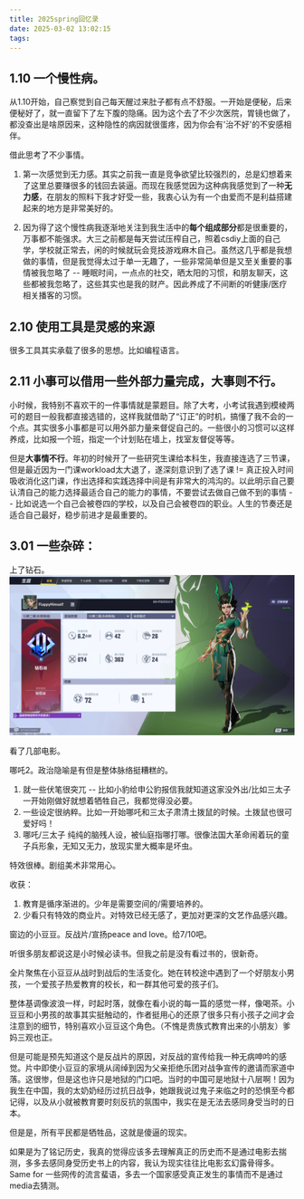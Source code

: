 ```yaml
---
title: 2025spring回忆录
date: 2025-03-02 13:02:15
tags:
---
```


## 1.10 一个慢性病。
从1.10开始，自己察觉到自己每天醒过来肚子都有点不舒服。一开始是便秘，后来便秘好了，就一直留下了左下腹的隐痛。因为这个去了不少次医院，胃镜也做了，都没查出是啥原因来，这种隐性的病因就很蛋疼，因为你会有'治不好'的不安感相伴。

借此思考了不少事情。

1. 第一次感觉到无力感。其实之前我一直是竞争欲望比较强烈的，总是幻想着来了这里总要赚很多的钱回去装逼。而现在我感觉因为这种病我感觉到了一种**无力感**，在朋友的照料下我才好受一些，我衷心认为有一个由爱而不是利益搭建起来的地方是非常美好的。

2. 因为得了这个慢性病我逐渐地关注到我生活中的**每个组成部分**都是很重要的，万事都不能强求。大三之前都是每天尝试压榨自己，照着csdiy上面的自己学，学校就正常去，闲的时候就玩会竞技游戏麻木自己。虽然这几乎都是我想做的事情，但是我觉得太过于单一无趣了，一些非常简单但是又至关重要的事情被我忽略了 -- 睡眠时间，一点点的社交，晒太阳的习惯，和朋友聊天，这些都被我忽略了，这些其实也是我的财产。因此养成了不间断的听健康/医疗相关播客的习惯。

## 2.10 使用工具是灵感的来源
很多工具其实承载了很多的思想。比如编程语言。

## 2.11 小事可以借用一些外部力量完成，大事则不行。
小时候，我特别不喜欢干的一件事情就是蒙题目。除了大考，小考试我遇到模棱两可的题目一般我都直接选错的，这样我就借助了“订正”的时机，搞懂了我不会的一个点。其实很多小事都是可以用外部力量来督促自己的。一些很小的习惯可以这样养成，比如报一个班，指定一个计划贴在墙上，找室友督促等等。

但是**大事情不行**。年初的时候开了一些研究生课给本科生，我直接连选了三节课，但是最近因为一门课workload太大退了，遂深刻意识到了选了课 != 真正投入时间吸收消化这门课，作出选择和实践选择中间是有非常大的鸿沟的。以此明示自己要认清自己的能力选择最适合自己的能力的事情，不要尝试去做自己做不到的事情 -- 比如说选一个自己会被卷四的学校，以及自己会被卷四的职业。人生的节奏还是适合自己最好，稳步前进才是最重要的。

## 3.01 一些杂碎：
上了钻石。
![alt text](06d9a3066434d265f4d48ba97708ca2.jpg)

看了几部电影。

哪吒2。政治隐喻是有但是整体脉络挺糟糕的。

1. 就一些伏笔很突兀 -- 比如小豹给申公豹报信我就知道这家没外出/比如三太子一开始刚做好就想着牺牲自己，我都觉得没必要。
2. 一些设定很纳粹。比如一开始哪吒和三太子肃清土拨鼠的时候。土拨鼠也很可爱好吗！
3. 哪吒/三太子 纯纯的脑残人设，被仙庭指哪打哪。很像法国大革命闹着玩的童子兵形象，无知又无力，放现实里大概率是坏虫。

特效很棒。剧组美术非常用心。

收获：
1. 教育是循序渐进的。少年是需要空间的/需要培养的。
2. 少看只有特效的商业片。对特效已经无感了，更加对更深的文艺作品感兴趣。

窗边的小豆豆。反战片/宣扬peace and love。给7/10吧。

听很多朋友都说这是小时候必读书。但我之前是没有看过书的，很新奇。

全片聚焦在小豆豆从战时到战后的生活变化。她在转校途中遇到了一个好朋友小男孩，一个爱孩子热爱教育的校长，和一群其他可爱的孩子们。

整体基调像波浪一样，时起时落，就像在看小说的每一篇的感觉一样，像喝茶。小豆豆和小男孩的故事其实挺触动的，作者挺用心的还原了很多只有小孩子之间才会注意到的细节，特别喜欢小豆豆这个角色。（不愧是贵族式教育出来的小朋友）爹妈三观也正。

但是可能是预先知道这个是反战片的原因，对反战的宣传给我一种无病呻吟的感觉。片中即使小豆豆的家境从阔绰到因为父亲拒绝乐团对战争宣传的邀请而家道中落。这很惨，但是这也许只是地狱的门口吧。当时的中国可是地狱十八层啊！因为我生在中国，我的太奶奶经历过抗日战争，她跟我说过鬼子来临之时的恐惧至今都记得，以及从小就被教育要时刻反抗的氛围中，我实在是无法去感同身受当时的日本。

但是是，所有平民都是牺牲品，这就是傻逼的现实。

如果是为了铭记历史，我真的觉得应该多去理解真正的历史而不是通过电影去揣测，多多去感同身受历史书上的内容，我认为现实往往比电影玄幻露骨得多。Same for 一些网传的流言蜚语，多去一个国家感受真正发生的事情而不是通过media去猜测。


